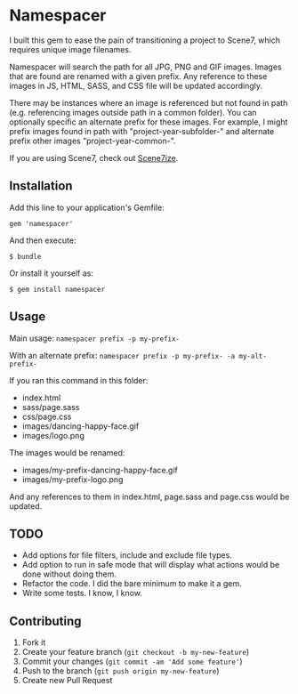 # Namespacer

I built this gem to ease the pain of transitioning a project to Scene7, which requires unique image filenames.

Namespacer will search the path for all JPG, PNG and GIF images.  Images that are found are renamed with a given prefix.  Any reference to these images in JS, HTML, SASS, and CSS file will be updated accordingly.

There may be instances where an image is referenced but not found in path (e.g. referencing images outside path in a common folder).  You can optionally specific an alternate prefix for these images.  For example, I might prefix images found in path with "project-year-subfolder-" and alternate prefix other images "project-year-common-".

If you are using Scene7, check out [Scene7ize](https://github.com/codecarson/scene7ize).

## Installation

Add this line to your application's Gemfile:

    gem 'namespacer'

And then execute:

    $ bundle

Or install it yourself as:

    $ gem install namespacer

## Usage

Main usage:
`namespacer prefix -p my-prefix-`

With an alternate prefix:
`namespacer prefix -p my-prefix- -a my-alt-prefix-`

If you ran this command in this folder:
- index.html
- sass/page.sass
- css/page.css
- images/dancing-happy-face.gif
- images/logo.png

The images would be renamed:
- images/my-prefix-dancing-happy-face.gif
- images/my-prefix-logo.png

And any references to them in index.html, page.sass and page.css would be updated.

## TODO

- Add options for file filters, include and exclude file types.
- Add option to run in safe mode that will display what actions would be done without doing them.
- Refactor the code. I did the bare minimum to make it a gem.
- Write some tests.  I know, I know.

## Contributing

1. Fork it
2. Create your feature branch (`git checkout -b my-new-feature`)
3. Commit your changes (`git commit -am 'Add some feature'`)
4. Push to the branch (`git push origin my-new-feature`)
5. Create new Pull Request
